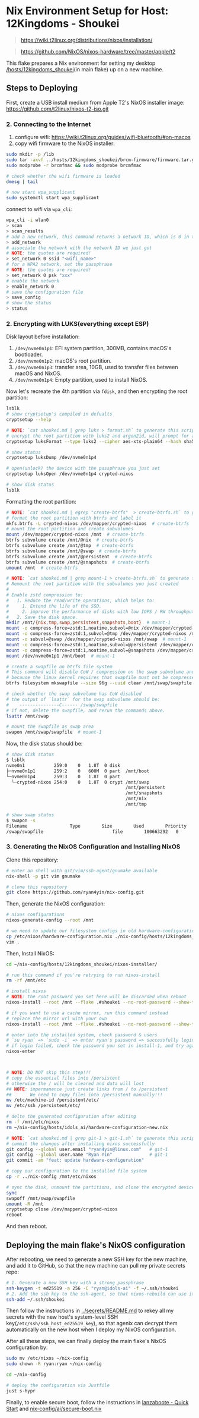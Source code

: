 # Nix Environment Setup for Host: 12Kingdoms - Shoukei

> https://wiki.t2linux.org/distributions/nixos/installation/

> https://github.com/NixOS/nixos-hardware/tree/master/apple/t2

This flake prepares a Nix environment for setting my desktop [/hosts/12kingdoms_shoukei](/hosts/12kingdoms_shoukei)(in main flake) up on a new machine.

## Steps to Deploying

First, create a USB install medium from Apple T2's NixOS installer image: https://github.com/t2linux/nixos-t2-iso.git

### 2. Connecting to the Internet

1. configure wifi: <https://wiki.t2linux.org/guides/wifi-bluetooth/#on-macos>
2. copy wifi firmware to the NixOS installer:

```bash
sudo mkdir -p /lib
sudo tar -axvf ../hosts/12kingdoms_shoukei/brcm-firmware/firmware.tar.gz -C /lib/
sudo modprobe -r brcmfmac && sudo modprobe brcmfmac

# check whether the wifi firmware is loaded
dmesg | tail

# now start wpa_supplicant
sudo systemctl start wpa_supplicant
```

connect to wifi via `wpa_cli`:

```bash
wpa_cli -i wlan0
> scan
> scan_results
# add a new network, this command returns a network ID, which is 0 in this case.
> add_network
# associate the network with the network ID we just got
# NOTE: the quotes are required!
> set_network 0 ssid "<wifi_name>"
# for a WPA2 network, set the passphrase
# NOTE: the quotes are required!
> set_network 0 psk "xxx"
# enable the network
> enable_network 0
# save the configuration file
> save_config
# show the status
> status
```

### 2. Encrypting with LUKS(everything except ESP)

Disk layout before installation:

1. `/dev/nvme0n1p1`: EFI system partition, 300MB, contains macOS's bootloader.
2. `/dev/nvme0n1p2`: macOS's root partition.
3. `/dev/nvme0n1p3`: transfer area, 10GB, used to transfer files between macOS and NixOS.
4. `/dev/nvme0n1p4`: Empty partition, used to install NixOS.

Now let's recreate the 4th partition via `fdisk`, and then encrypting the root partition:

```bash
lsblk
# show cryptsetup's compiled in defualts
cryptsetup --help

# NOTE: `cat shoukei.md | grep luks > format.sh` to generate this script
# encrypt the root partition with luks2 and argon2id, will prompt for a passphrase, which will be used to unlock the partition.
cryptsetup luksFormat --type luks2 --cipher aes-xts-plain64 --hash sha512 --iter-time 5000 --key-size 256 --pbkdf argon2id --use-urandom --verify-passphrase /dev/nvme0n1p4

# show status
cryptsetup luksDump /dev/nvme0n1p4

# open(unlock) the device with the passphrase you just set
cryptsetup luksOpen /dev/nvme0n1p4 crypted-nixos

# show disk status
lsblk
```

Formatting the root partition:

```bash
# NOTE: `cat shoukei.md | egrep "create-btrfs"  > create-btrfs.sh` to generate this script
# format the root partition with btrfs and label it
mkfs.btrfs -L crypted-nixos /dev/mapper/crypted-nixos  # create-btrfs
# mount the root partition and create subvolumes
mount /dev/mapper/crypted-nixos /mnt  # create-btrfs
btrfs subvolume create /mnt/@nix  # create-btrfs
btrfs subvolume create /mnt/@tmp  # create-btrfs
btrfs subvolume create /mnt/@swap  # create-btrfs
btrfs subvolume create /mnt/@persistent  # create-btrfs
btrfs subvolume create /mnt/@snapshots  # create-btrfs
umount /mnt  # create-btrfs

# NOTE: `cat shoukei.md | grep mount-1 > create-btrfs.sh` to generate this script
# Remount the root partition with the subvolumes you just created
#
# Enable zstd compression to:
#   1. Reduce the read/write operations, which helps to:
#     1. Extend the life of the SSD.
#     2. improve the performance of disks with low IOPS / RW throughput, such as HDD and SATA SSD.
#   2. Save the disk space.
mkdir /mnt/{nix,tmp,swap,persistent,snapshots,boot}  # mount-1
mount -o compress-force=zstd:1,noatime,subvol=@nix /dev/mapper/crypted-nixos /mnt/nix  # mount-1
mount -o compress-force=zstd:1,subvol=@tmp /dev/mapper/crypted-nixos /mnt/tmp          # mount-1
mount -o subvol=@swap /dev/mapper/crypted-nixos /mnt/swap  # mount-1
mount -o compress-force=zstd:1,noatime,subvol=@persistent /dev/mapper/crypted-nixos /mnt/persistent   # mount-1
mount -o compress-force=zstd:1,noatime,subvol=@snapshots /dev/mapper/crypted-nixos /mnt/snapshots     # mount-1
mount /dev/nvme0n1p1 /mnt/boot  # mount-1

# create a swapfile on btrfs file system
# This command will disable CoW / compression on the swap subvolume and then create a swapfile.
# because the linux kernel requires that swapfile must not be compressed or have copy-on-write(CoW) enabled.
btrfs filesystem mkswapfile --size 96g --uuid clear /mnt/swap/swapfile  # mount-1

# check whether the swap subvolume has CoW disabled
# the output of `lsattr` for the swap subvolume should be:
#    ---------------C------ /swap/swapfile
# if not, delete the swapfile, and rerun the commands above.
lsattr /mnt/swap

# mount the swapfile as swap area
swapon /mnt/swap/swapfile  # mount-1
```

Now, the disk status should be:

```bash
# show disk status
$ lsblk
nvme0n1           259:0    0   1.8T  0 disk
├─nvme0n1p1       259:2    0   600M  0 part  /mnt/boot
└─nvme0n1p4       259:3    0   1.8T  0 part
  └─crypted-nixos 254:0    0   1.8T  0 crypt /mnt/swap
                                             /mnt/persistent
                                             /mnt/snapshots
                                             /mnt/nix
                                             /mnt/tmp

# show swap status
$ swapon -s
Filename				Type		Size		Used		Priority
/swap/swapfile                          file		100663292	0		-2
```

### 3. Generating the NixOS Configuration and Installing NixOS

Clone this repository:

```bash
# enter an shell with git/vim/ssh-agent/gnumake available
nix-shell -p git vim gnumake

# clone this repository
git clone https://github.com/ryan4yin/nix-config.git
```

Then, generate the NixOS configuration:

```bash
# nixos configurations
nixos-generate-config --root /mnt

# we need to update our filesystem configs in old hardware-configuration.nix according to the generated one.
cp /etc/nixos/hardware-configuration.nix ./nix-config/hosts/12kingdoms_shoukei/hardware-configuration-new.nix
vim .
```

Then, Install NixOS:

```bash
cd ~/nix-config/hosts/12kingdoms_shoukei/nixos-installer/

# run this command if you're retrying to run nixos-install
rm -rf /mnt/etc

# install nixos
# NOTE: the root password you set here will be discarded when reboot
nixos-install --root /mnt --flake .#shoukei --no-root-password --show-trace # install-1

# if you want to use a cache mirror, run this command instead
# replace the mirror url with your own
nixos-install --root /mnt --flake .#shoukei --no-root-password --show-trace --option substituters "https://mirror.sjtu.edu.cn/nix-channels/store" # install-2

# enter into the installed system, check password & users
# `su ryan` => `sudo -i` => enter ryan's password => successfully login
# if login failed, check the password you set in install-1, and try again
nixos-enter



# NOTE: DO NOT skip this step!!!
# copy the essential files into /persistent
# otherwise the / will be cleared and data will lost
## NOTE: impermanence just create links from / to /persistent
##       We need to copy files into /persistent manually!!!
mv /etc/machine-id /persistent/etc/
mv /etc/ssh /persistent/etc/

# delte the generated configuration after editing
rm -f /mnt/etc/nixos
rm ~/nix-config/hosts/idols_ai/hardware-configuration-new.nix

# NOTE: `cat shoukei.md | grep git-1 > git-1.sh` to generate this script
# commit the changes after installing nixos successfully
git config --global user.email "ryan4yin@linux.com"   # git-1
git config --global user.name "Ryan Yin"              # git-1
git commit -am "feat: update hardware-configuration"

# copy our configuration to the installed file system
cp -r ../nix-config /mnt/etc/nixos

# sync the disk, unmount the partitions, and close the encrypted device
sync
swapoff /mnt/swap/swapfile
umount -R /mnt
cryptsetup close /dev/mapper/crypted-nixos
reboot
```

And then reboot.

## Deploying the main flake's NixOS configuration

After rebooting, we need to generate a new SSH key for the new machine, and add it to GitHub, so that the new machine can pull my private secrets repo:

```bash
# 1. Generate a new SSH key with a strong passphrase
ssh-keygen -t ed25519 -a 256 -C "ryan@idols-ai" -f ~/.ssh/shoukei
# 2. Add the ssh key to the ssh-agent, so that nixos-rebuild can use it to pull my private secrets repo.
ssh-add ~/.ssh/shoukei
```

Then follow the instructions in [../secrets/README.md](../secrets/README.md) to rekey all my secrets with the new host's system-level SSH key(`/etc/ssh/ssh_host_ed25519_key`),
so that agenix can decrypt them automatically on the new host when I deploy my NixOS configuration.

After all these steps, we can finally deploy the main flake's NixOS configuration by:

```bash
sudo mv /etc/nixos ~/nix-config
sudo chown -R ryan:ryan ~/nix-config

cd ~/nix-config

# deploy the configuration via Justfile
just s-hypr
```

Finally, to enable secure boot, follow the instructions in [lanzaboote - Quick Start](https://github.com/nix-community/lanzaboote/blob/master/docs/QUICK_START.md) and [nix-config/ai/secure-boot.nix](https://github.com/ryan4yin/nix-config/blob/main/hosts/idols_ai/secureboot.nix)
